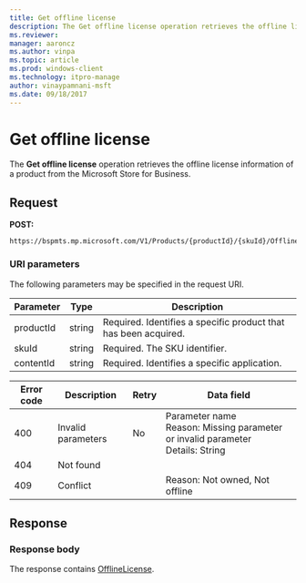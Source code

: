 ```yaml
---
title: Get offline license
description: The Get offline license operation retrieves the offline license information of a product from the Microsoft Store for Business.
ms.reviewer: 
manager: aaroncz
ms.author: vinpa
ms.topic: article
ms.prod: windows-client
ms.technology: itpro-manage
author: vinaypamnani-msft
ms.date: 09/18/2017
---
```


# Get offline license

The **Get offline license** operation retrieves the offline license information of a product from the Microsoft Store for Business.

## Request

**POST:**

```http
https://bspmts.mp.microsoft.com/V1/Products/{productId}/{skuId}/OfflineLicense/{contentId}
```

### URI parameters

The following parameters may be specified in the request URI.

|Parameter|Type|Description|
|--- |--- |--- |
|productId|string|Required. Identifies a specific product that has been acquired.|
|skuId|string|Required. The SKU identifier.|
|contentId|string|Required. Identifies a specific application.|
   
|Error code|Description|Retry|Data field|
|--- |--- |--- |--- |
|400|Invalid parameters|No|Parameter name<br>Reason: Missing parameter or invalid parameter<br>Details: String|
|404|Not found|||
|409|Conflict||Reason: Not owned, Not offline|

## Response

### Response body

The response contains [OfflineLicense](data-structures-windows-store-for-business.md#offlinelicense).

 






